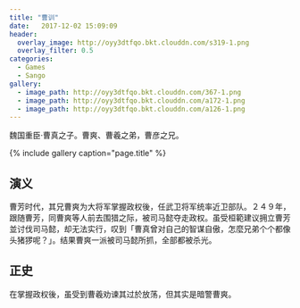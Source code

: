 ```yaml
---
title: "曹训"
date:   2017-12-02 15:09:09
header:
  overlay_image: http://oyy3dtfqo.bkt.clouddn.com/s319-1.png
  overlay_filter: 0.5
categories:
  - Games
  - Sango
gallery:
  - image_path: http://oyy3dtfqo.bkt.clouddn.com/367-1.png
  - image_path: http://oyy3dtfqo.bkt.clouddn.com/a172-1.png
  - image_path: http://oyy3dtfqo.bkt.clouddn.com/a126-1.png
---
```


魏国重臣·曹真之子。曹爽、曹羲之弟，曹彦之兄。

{% include gallery caption="page.title" %}

## 演义

曹芳时代，其兄曹爽为大将军掌握政权後，任武卫将军统率近卫部队。２４９年，跟随曹芳，同曹爽等人前去围猎之际，被司马懿夺走政权。虽受桓範建议拥立曹芳並讨伐司马懿，却无法实行，叹到「曹真曾对自己的智谋自傲，怎麼兄弟个个都像头猪猡呢？」。结果曹爽一派被司马懿所抓，全部都被杀光。

## 正史

在掌握政权後，虽受到曹羲劝谏其过於放荡，但其实是暗警曹爽。
